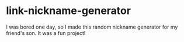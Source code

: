 # link-nickname-generator
I was bored one day, so I made this random nickname generator for my friend's son. It was a fun project!